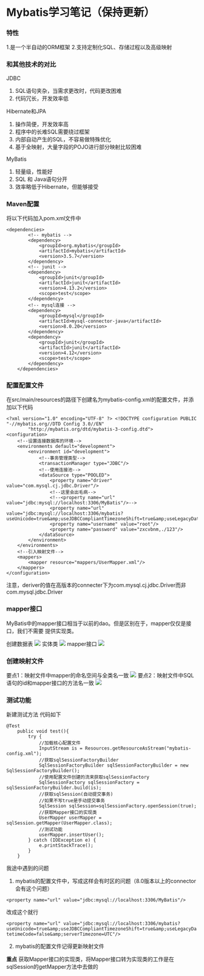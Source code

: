 # Mybatis学习笔记（保持更新）

### 特性
1.是一个半自动的ORM框架
2.支持定制化SQL、存储过程以及高级映射

### 和其他技术的对比

JDBC
1. SQL语句夹杂，当需求更改时，代码更改困难
2. 代码冗长，开发效率低

Hibernate和JPA
1. 操作简便，开发效率高
2. 程序中的长难SQL需要绕过框架
3. 内部自动产生的SQL，不容易做特殊优化
4. 基于全映射，大量字段的POJO进行部分映射比较困难

MyBatis
1. 轻量级，性能好
2. SQL 和 Java语句分开
3. 效率略低于Hibernate，但能够接受

### Maven配置
将以下代码加入pom.xml文件中
```
<dependencies>
        <!-- mybatis -->
        <dependency>
            <groupId>org.mybatis</groupId>
            <artifactId>mybatis</artifactId>
            <version>3.5.7</version>
        </dependency>
        <!-- junit -->
        <dependency>
            <groupId>junit</groupId>
            <artifactId>junit</artifactId>
            <version>4.13.2</version>
            <scope>test</scope>
        </dependency>
        <!-- mysql连接 -->
        <dependency>
            <groupId>mysql</groupId>
            <artifactId>mysql-connector-java</artifactId>
            <version>8.0.20</version>
        </dependency>
        <dependency>
            <groupId>junit</groupId>
            <artifactId>junit</artifactId>
            <version>4.12</version>
            <scope>test</scope>
        </dependency>
    </dependencies>
```

### 配置配置文件
在src/main/resources的路径下创建名为mybatis-config.xml的配置文件，并添加以下代码
```
<?xml version="1.0" encoding="UTF-8" ?> <!DOCTYPE configuration PUBLIC "-//mybatis.org//DTD Config 3.0//EN"
        "http://mybatis.org/dtd/mybatis-3-config.dtd">
<configuration>
    <!--设置连接数据库的环境-->
    <environments default="development">
        <environment id="development">
            <!--事务管理类型-->
            <transactionManager type="JDBC"/>
            <!--使用连接池-->
            <dataSource type="POOLED">
                <property name="driver" value="com.mysql.cj.jdbc.Driver"/>
                <!--这里会出毛病-->
                <!--<property name="url" value="jdbc:mysql://localhost:3306/MyBatis"/>-->
                <property name="url" value="jdbc:mysql://localhost:3306/mybatis?useUnicode=true&amp;useJDBCCompliantTimezoneShift=true&amp;useLegacyDatetimeCode=false&amp;serverTimezone=UTC"/>
                <property name="username" value="root"/>
                <property name="password" value="zxcvbnm,./123"/>
            </dataSource>
        </environment>
    </environments>
    <!--引入映射文件-->
    <mappers>
        <mapper resource="mappers/UserMapper.xml"/>
    </mappers>
</configuration>
```
注意，deriver的值在高版本的connecter下为com.mysql.cj.jdbc.Driver而非com.mysql.jdbc.Driver

### mapper接口
MyBatis中的mapper接口相当于以前的dao。但是区别在于，mapper仅仅是接口，我们不需要
提供实现类。

创建数据表
![](@attachment/Clipboard_2022-03-01-22-16-26.png)
实体类
![](@attachment/Clipboard_2022-03-01-22-17-25.png)
mapper接口
![](@attachment/Clipboard_2022-03-01-22-17-41.png)

### 创建映射文件
要点1：映射文件中mapper的命名空间与全类名一致
![](@attachment/Clipboard_2022-03-01-22-35-14.png)
要点2：映射文件中SQL语句的id和mapper接口的方法名一致
![](@attachment/Clipboard_2022-03-01-22-37-23.png)


### 测试功能

新建测试方法
代码如下
```
@Test
    public void test(){
        try {
            //加载核心配置文件
            InputStream is = Resources.getResourceAsStream("mybatis-config.xml");
            //获取sqlSessionFactoryBuilder
            SqlSessionFactoryBuilder sqlSessionFactoryBuilder = new SqlSessionFactoryBuilder();
            //使用配置文件创建的流来获取sqlSessionFactory
            SqlSessionFactory sqlSessionFactory = sqlSessionFactoryBuilder.build(is);
            //获取sqlSession(自动提交事务)
            //如果不写true是手动提交事务
            SqlSession sqlSession=sqlSessionFactory.openSession(true);
            //获取Mapper接口的实现类
            UserMapper userMapper = sqlSession.getMapper(UserMapper.class);
            //测试功能
            userMapper.insertUser();
        } catch (IOException e) {
            e.printStackTrace();
        }
    }
```
我途中遇到的问题

1. mybatis的配置文件中，写成这样会有时区的问题（8.0版本以上的connector会有这个问题）

``<property name="url" value="jdbc:mysql://localhost:3306/MyBatis"/>``

改成这个就行

```<property name="url" value="jdbc:mysql://localhost:3306/mybatis?useUnicode=true&amp;useJDBCCompliantTimezoneShift=true&amp;useLegacyDatetimeCode=false&amp;serverTimezone=UTC"/>```

2. mybatis的配置文件记得更新映射文件

**重点**
获取Mapper接口的实现类，将Mapper接口转为实现类的工作是在sqlSession的getMapper方法中去做的
